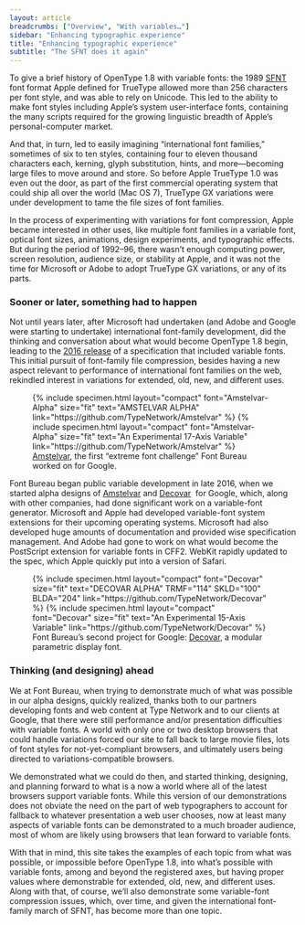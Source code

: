```yaml
---
layout: article
breadcrumbs: ["Overview", "With variables…"]
sidebar: "Enhancing typographic experience"
title: "Enhancing typographic experience"
subtitle: "The SFNT does it again"
---
```

To give a brief history of OpenType 1.8 with variable fonts: the 1989 <a href="https://en.wikipedia.org/wiki/SFNT">SFNT</a> font format Apple defined for TrueType allowed more than 256 characters per font style, and was able to rely on Unicode. This led to the ability to make font styles including Apple’s system user-interface fonts, containing the many scripts required for the growing linguistic breadth of Apple’s personal-computer market.

And that, in turn, led to easily imagining “international font families,” sometimes of six to ten styles, containing four to eleven thousand characters each, kerning, glyph substitution, hints, and more—becoming large files to move around and store. So before Apple TrueType 1.0 was even out the door, as part of the first commercial operating system that could ship all over the world (Mac OS 7), TrueType GX variations were under development to tame the file sizes of font families. 

In the process of experimenting with variations for font compression, Apple became interested in other uses, like multiple font families in a variable font, optical font sizes, animations, design experiments, and typographic effects. But during the period of 1992–96, there wasn’t enough computing power, screen resolution, audience size, or stability at Apple, and it was not the time for Microsoft or Adobe to adopt TrueType GX variations, or any of its parts.

<h3>Sooner or later, something had to happen</h3>
Not until years later, after Microsoft had undertaken (and Adobe and Google were starting to undertake) international font-family development, did the thinking and conversation about what would become OpenType 1.8 begin, leading to the <a href="https://medium.com/variable-fonts/https-medium-com-tiro-introducing-opentype-variable-fonts-12ba6cd2369">2016 release</a> of a specification that included variable fonts. This initial pursuit of font-family file compression, besides having a new aspect relevant to performance of international font families on the web, rekindled interest in variations for extended, old, new, and different uses.

<figure>
{% include specimen.html layout="compact" font="Amstelvar-Alpha" size="fit" text="AMSTELVAR ALPHA" link="https://github.com/TypeNetwork/Amstelvar" %}
{% include specimen.html layout="compact" font="Amstelvar-Alpha" size="fit" text="An Experimental 17-Axis Variable" link="https://github.com/TypeNetwork/Amstelvar" %}
  <figcaption><a href="https://github.com/TypeNetwork/Amstelvar">Amstelvar</a>, the first “extreme font challenge” Font Bureau worked on for Google.</figcaption>
  </figure>

Font Bureau began public variable development in late 2016, when we started alpha designs of <a href="https://github.com/TypeNetwork/Amstelvar">Amstelvar</a> and <a href="https://github.com/TypeNetwork/Decovar">Decovar</a>  for Google, which, along with other companies, had done significant work on a variable-font generator. Microsoft and Apple had developed variable-font system extensions for their upcoming operating systems. Microsoft had also developed huge amounts of documentation and provided wise specification management. And Adobe had gone to work on what would become the PostScript extension for variable fonts in CFF2. WebKit rapidly updated to the spec, which Apple quickly put into a version of Safari.

<figure>
{% include specimen.html layout="compact" font="Decovar" size="fit" text="DECOVAR ALPHA" TRMF="114" SKLD="100" BLDA="204" link="https://github.com/TypeNetwork/Decovar" %}
{% include specimen.html layout="compact" font="Decovar" size="fit" text="An Experimental 15-Axis Variable" link="https://github.com/TypeNetwork/Decovar" %}
  <figcaption>Font Bureau’s second project for Google: <a href="https://www.github.com/typenetwork/fb-decovar">Decovar</a>, a modular parametric display font.</figcaption>
  </figure>

<h3>Thinking (and designing) ahead</h3>
We at Font Bureau, when trying to demonstrate much of what was possible in our alpha designs, quickly realized, thanks both to our partners developing fonts and web content at Type Network and to our clients at Google, that there were still performance and/or presentation difficulties with variable fonts. A world with only one or two desktop browsers that could handle variations forced our site to fall back to large movie files, lots of font styles for not-yet-compliant browsers, and ultimately users being directed to variations-compatible browsers. 

We demonstrated what we could do then, and started thinking, designing, and planning forward to what is a now a world where all of the latest browsers support variable fonts. While this version of our demonstrations does not obviate the need on the part of web typographers to account for fallback to whatever presentation a web user chooses, now at least many aspects of variable fonts can be demonstrated to a much broader audience, most of whom are likely using browsers that lean forward to variable fonts.

With that in mind, this site takes the examples of each topic from what was possible, or impossible before OpenType 1.8, into what’s possible with variable fonts, among and beyond the registered axes, but having proper values where demonstrable for extended, old, new, and different uses. Along with that, of course, we’ll also demonstrate some variable-font compression issues, which, over time, and given the international font-family march of SFNT, has become more than one topic.
